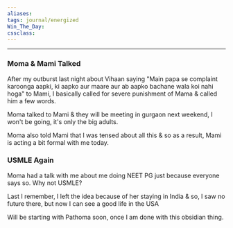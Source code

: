 ```yaml
---
aliases:  
tags: journal/energized 
Win_The_Day:  
cssclass:
---
```

---

### Moma & Mami Talked
After my outburst last night about Vihaan saying "Main papa se complaint karoonga aapki, ki aapko aur maare aur ab aapko bachane wala koi nahi hoga" to Mami, I basically called for severe punishment of Mama & called him a few words.

Moma talked to Mami & they will be meeting in gurgaon next weekend, I won't be going, it's only the big adults.

Moma also told Mami that I was tensed about all this & so as a result, Mami is acting a bit formal with me today.

### USMLE Again
Moma had a talk with me about me doing NEET PG just because everyone says so.
Why not USMLE?

Last I remember, I left the idea because of her staying in India & so, I saw no future there, but now I can see a good life in the USA

Will be starting with Pathoma soon, once I am done with this obsidian thing.

